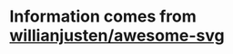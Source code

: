 # Information comes from [willianjusten/awesome-svg](https://github.com/willianjusten/awesome-svg)

